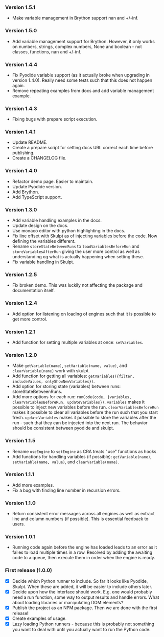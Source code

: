 ### Version 1.5.1

- Make variable management in Brython support nan and +/-inf.

### Version 1.5.0

- Add variable management support for Brython. However, it only works on numbers, strings, complex numbers, None and boolean - not classes, functions, nan and +/-inf.

### Version 1.4.4

- Fix Pyodide variable support (as it actually broke when upgrading in version 1.4.0). Really need some tests such that this does not happen again.
- Remove repeating examples from docs and add variable management example.

### Version 1.4.3

- Fixing bugs with prepare script execution.

### Version 1.4.1

- Update README.
- Create a prepare script for setting docs URL correct each time before publishing.
- Create a CHANGELOG file.

### Version 1.4.0

- Refactor demo page. Easier to maintain.
- Update Pyodide version.
- Add Brython.
- Add TypeScript support.

### Version 1.3.0

- Add variable handling examples in the docs.
- Update design on the docs.
- Use monaco editor with python highlighting in the docs.
- Fix line offset with Skulpt as of injecting variables before the code. Now defining the variables different.
- Rename `storeStateBetweenRuns` to `loadVariablesBeforeRun` and `storeVariablesAfterRun` giving the user more control as well as understanding og what is actually happening when setting these.
- Fix variable handling in Skulpt.

### Version 1.2.5

- Fix broken demo. This was luckily not affecting the package and documentation itself.

### Version 1.2.4

- Add option for listening on loading of engines such that it is possible to get more control.

### Version 1.2.1

- Add function for setting multiple variables at once: `setVariables`.

### Version 1.2.0

- Make `getVariable(name)`, `setVariable(name, value)`, and `clearVariable(name)` work with skulpt.
- Add function for getting all variables: `getVariables({filter, includeValues, onlyShowNewVariables})`.
- Add option for storing state (variables) between runs: storeStateBetweenRuns.
- Add more options for each run: `runCode(code, {variables, clearVariablesBeforeRun, updateVariables})`. `variables` makes it possible to inject new variables before the run. `clearVariablesBeforeRun` makes it possible to clear all variables before the run such that you start fresh. `updateVariables` makes it possible to store the variables after the run - such that they can be injected into the next run. The behavior should be consistent between pyodide and skulpt.

### Version 1.1.5

- Rename `useEngine` to `setEngine` as CRA treats "use" functions as hooks.
- Add functions for handling variables (if possible): `getVariable(name)`, `setVariable(name, value)`, and `clearVariable(name)`.

### Version 1.1.1

- Add more examples.
- Fix a bug with finding line number in recursion errors.

### Version 1.1.0

- Return consistent error messages across all engines as well as extract line and column numbers (if possible). This is essential feedback to users.

### Version 1.0.1

- Running code again before the engine has loaded leads to an error as it failes to load multiple times in a row. Resolved by adding the awaiting code to a queue, then execute them in order when the engine is ready.

### First release (1.0.0)

- [x] Decide which Python runner to include. So far it looks like Pyodide, Skulpt. When these are added, it will be easier to include others later.
- [x] Decide upon how the interface should work. E.g. one would probably need a run function, some way to output results and handle errors. What about loading libraries or manipulating DOM elements?
- [x] Publish the project as an NPM package. Then we are done with the first release!
- [x] Create examples of usage.
- [x] Lazy loading Python runners - because this is probably not something you want to deal with until you actually want to run the Python code.
